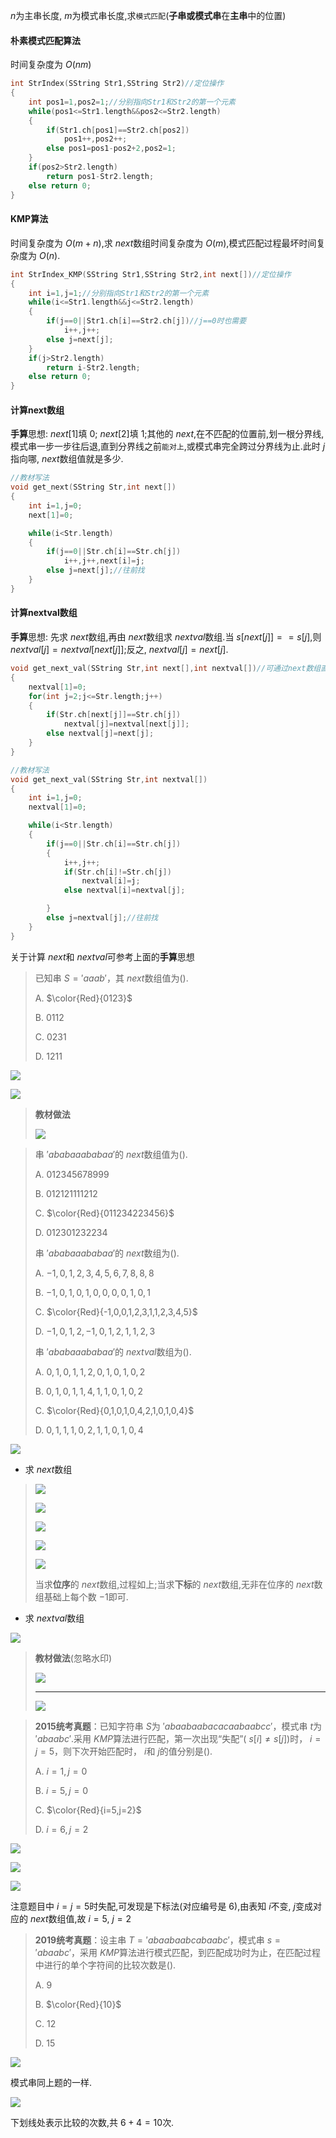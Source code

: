  $n$为主串长度, $m$为模式串长度,求`模式匹配`(**子串或模式串**在**主串**中的位置)

#### 朴素模式匹配算法

时间复杂度为 $O(nm)$

```cpp
int StrIndex(SString Str1,SString Str2)//定位操作
{
    int pos1=1,pos2=1;//分别指向Str1和Str2的第一个元素
    while(pos1<=Str1.length&&pos2<=Str2.length)
    {
        if(Str1.ch[pos1]==Str2.ch[pos2])
            pos1++,pos2++;
        else pos1=pos1-pos2+2,pos2=1;
    }
    if(pos2>Str2.length)
        return pos1-Str2.length;
    else return 0;
}
```

#### KMP算法

时间复杂度为 $O(m+n)$,求 $next$数组时间复杂度为 $O(m)$,模式匹配过程最坏时间复杂度为 $O(n)$.

```cpp
int StrIndex_KMP(SString Str1,SString Str2,int next[])//定位操作
{
    int i=1,j=1;//分别指向Str1和Str2的第一个元素
    while(i<=Str1.length&&j<=Str2.length)
    {
        if(j==0||Str1.ch[i]==Str2.ch[j])//j==0时也需要
            i++,j++;
        else j=next[j];
    }
    if(j>Str2.length)
        return i-Str2.length;
    else return 0;
}
```

#### 计算next数组

**手算**思想: $next[1]$填 $0$; $next[2]$填 $1$;其他的 $next$,在不匹配的位置前,划一根分界线,模式串一步一步往后退,直到分界线之前`能对上`,或模式串完全跨过分界线为止.此时 $j$指向哪, $next$数组值就是多少.

```cpp
//教材写法
void get_next(SString Str,int next[])
{
    int i=1,j=0;
    next[1]=0;

    while(i<Str.length)
    {
        if(j==0||Str.ch[i]==Str.ch[j])
            i++,j++,next[i]=j;
        else j=next[j];//往前找
    }
}
```

#### 计算nextval数组

**手算**思想: 先求 $next$数组,再由 $next$数组求 $nextval$数组.当 $s[next[j]]==s[j]$,则 $nextval[j]=nextval[next[j]]$;反之, $nextval[j]=next[j]$.

```cpp
void get_next_val(SString Str,int next[],int nextval[])//可通过next数组直接求
{
    nextval[1]=0;
    for(int j=2;j<=Str.length;j++)
    {
        if(Str.ch[next[j]]==Str.ch[j])
            nextval[j]=nextval[next[j]];
        else nextval[j]=next[j];
    }
}

//教材写法
void get_next_val(SString Str,int nextval[])
{
    int i=1,j=0;
    nextval[1]=0;

    while(i<Str.length)
    {
        if(j==0||Str.ch[i]==Str.ch[j])
        {
            i++,j++;
            if(Str.ch[i]!=Str.ch[j])
                nextval[i]=j;
            else nextval[i]=nextval[j];

        }
        else j=nextval[j];//往前找
    }
}
```

关于计算 $next$和 $nextval$可参考上面的**手算**思想

>  已知串 $S='aaab'$，其 $next$数组值为().
>
> A. $\color{Red}{0123}$
>
> B. $0112$
>
> C. $0231$
>
> D. $1211$ 

![](https://cdn.acwing.com/media/article/image/2023/08/01/85276_d6d810ae30-20230801191338.png) 

 ![](https://cdn.acwing.com/media/article/image/2023/08/01/85276_cb6511a130-20230801191353.png)

> **教材做法**
>
> ![](https://cdn.acwing.com/media/article/image/2023/08/01/85276_2c04e36a30-20230801194706.png) 

>  串 $'ababaaababaa'$的 $next$数组值为().
>
> A. $012345678999$
>
> B. $012121111212$
>
> C. $\color{Red}{011234223456}$
>
> D. $012301232234$
>
>  串 $'ababaaababaa'$的 $next$数组为().
>
> A. $-1,0,1,2,3,4,5,6,7,8,8,8$
>
> B. $-1,0,1,0,1,0,0,0,0,1,0,1$
>
> C. $\color{Red}{-1,0,0,1,2,3,1,1,2,3,4,5}$
>
> D. $-1,0,1,2,-1,0,1,2,1,1,2,3$
>
>  串 $'ababaaababaa'$的 $nextval$数组为().
>
> A. $0,1,0,1,1,2,0,1,0,1,0,2$
>
> B. $0,1,0,1,1,4,1,1,0,1,0,2$
>
> C. $\color{Red}{0,1,0,1,0,4,2,1,0,1,0,4}$
>
> D. $0,1,1,1,0,2,1,1,0,1,0,4$

![](https://cdn.acwing.com/media/article/image/2023/08/01/85276_cac4361130-20230801215137.png) 

* 求 $next$数组

> ![](https://cdn.acwing.com/media/article/image/2023/08/01/85276_6137d44330-20230801215514.png) 
> 
> ![](https://cdn.acwing.com/media/article/image/2023/08/01/85276_7af1bc5030-20230801222647.png) 
>
>  ![](https://cdn.acwing.com/media/article/image/2023/08/01/85276_29e3448830-20230801214919.png)
>
>  ![](https://cdn.acwing.com/media/article/image/2023/08/01/85276_332e348030-20230801215002.png)
>
> ![](https://cdn.acwing.com/media/article/image/2023/08/01/85276_3dbb38c530-20230801215038.png)  
>
> 当求**位序**的 $next$数组,过程如上;当求**下标**的 $next$数组,无非在位序的 $next$数组基础上每个数 $-1$即可.

* 求 $nextval$数组

![](https://cdn.acwing.com/media/article/image/2023/08/01/85276_53ca442930-20230801215054.png) 

>  **教材做法**(忽略水印)
>
> ![](https://cdn.acwing.com/media/article/image/2023/08/01/85276_d20f07ea30-20230801195014.png) 
>
> - - -
>
> ![](https://cdn.acwing.com/media/article/image/2023/08/01/85276_e3a0649030-20230801195133.png) 



>  **2015统考真题**：已知字符串 $S$为 $' abaabaabacacaabaabcc'$，模式串 $t$为 $'abaabc'$.采用 $KMP$算法进行匹配，第一次出现“失配”( $s[i] \neq s[j]$)时， $i=j=5$，则下次开始匹配时， $i$和 $j$的值分别是().
>
> A. $i=1,j=0$
>
> B. $i=5,j=0$
>
> C. $\color{Red}{i=5,j=2}$
>
> D. $i=6,j=2$

![](https://cdn.acwing.com/media/article/image/2023/08/01/85276_96949dc230-20230801222548.png) 

![](https://cdn.acwing.com/media/article/image/2023/08/01/85276_ab144eea30-20230801222608.png) 

![](https://cdn.acwing.com/media/article/image/2023/08/01/85276_b8885d6d30-20230801222731.png) 

注意题目中 $i=j=5$时失配,可发现是下标法(对应编号是 $6$),由表知 $i$不变, $j$变成对应的 $next$数组值,故 $i=5$, $j=2$

>  **2019统考真题**：设主串 $T='abaabaabcabaabc'$，模式串 $s = 'abaabc'$，采用 $KMP$算法进行模式匹配，到匹配成功时为止，在匹配过程中进行的单个字符间的比较次数是().
>
> A. $9$
>
> B. $\color{Red}{10}$
>
> C. $12$
>
> D. $15$

![](https://cdn.acwing.com/media/article/image/2023/08/01/85276_96949dc230-20230801222548.png)

模式串同上题的一样.

![](https://cdn.acwing.com/media/article/image/2023/08/01/85276_592ab7d030-20230801224007.png) 

下划线处表示比较的次数,共 $6+4=10$次.

